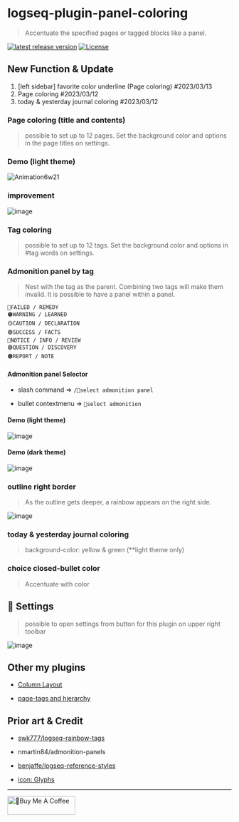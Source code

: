 # logseq-plugin-panel-coloring

> Accentuate the specified pages or tagged blocks like a panel. 

[![latest release version](https://img.shields.io/github/v/release/YU000jp/logseq-plugin-panel-coloring)](https://github.com/YU000jp/logseq-plugin-panel-coloring/releases)
[![License](https://img.shields.io/github/license/YU000jp/logseq-plugin-panel-coloring?color=blue)](https://github.com/YU000jp/logseq-plugin-panel-coloring/blob/main/LICENSE)

## New Function & Update

1. [left sidebar] favorite color underline (Page coloring) #2023/03/13
1. Page coloring #2023/03/12
1. today & yesterday journal coloring #2023/03/12

### Page coloring (title and contents)

> possible to set up to 12 pages.
> Set the background color and options in the page titles on settings.

### Demo (light theme)

 ![Animation6w21](https://user-images.githubusercontent.com/111847207/224569763-9bcd8089-dce9-4681-ab9c-cc0cd063664b.gif)

### improvement
![image](https://user-images.githubusercontent.com/111847207/224722704-45ab6b09-3906-4404-949a-b6ace2745860.png)

### Tag coloring

> possible to set up to 12 tags.
> Set the background color and options in #tag words on settings.

### Admonition panel by tag

> Nest with the tag as the parent. Combining two tags will make them invalid. It is possible to have a panel within a panel.

    🔴FAILED / REMEDY
    🟠WARNING / LEARNED
    🟡CAUTION / DECLARATION
    🟢SUCCESS / FACTS
    🔵NOTICE / INFO / REVIEW
    🟣QUESTION / DISCOVERY
    🟤REPORT / NOTE

#### Admonition panel Selector

- slash command => `/🌈select admonition panel`

- bullet contextmenu => `🌈select admonition`

#### Demo (light theme)

![image](https://user-images.githubusercontent.com/111847207/207467377-e307a412-b9c1-4889-b110-3f69e3f00007.png)

#### Demo (dark theme)

![image](https://user-images.githubusercontent.com/111847207/207467439-26c7a35a-4cb7-4f60-8807-68d1832d4656.png)

### outline right border

> As the outline gets deeper, a rainbow appears on the right side.

![image](https://user-images.githubusercontent.com/111847207/205902934-21140e61-7ec2-41c7-b89a-834bb5719392.png)

### today & yesterday journal coloring

> background-color: yellow & green (**light theme only)

### choice closed-bullet color

> Accentuate with color

## 🎨 Settings

> possible to open settings from button for this plugin on upper right toolbar

![image](https://user-images.githubusercontent.com/111847207/224518718-de37c55f-33d7-48cd-987a-78721367a8c6.png)


## Other my plugins

- [Column Layout](https://github.com/YU000jp/Logseq-column-Layout)

- [page-tags and hierarchy](https://github.com/YU000jp/logseq-page-tags-and-hierarchy)

## Prior art & Credit

- [swk777/logseq-rainbow-tags](https://github.com/swk777/logseq-rainbow-tags)

- nmartin84/admonition-panels

- [benjaffe/logseq-reference-styles](https://github.com/benjaffe/logseq-reference-styles)

- [icon: Glyphs](https://glyphs.fyi/dir?i=venn&v=poly&w)

---

<a href="https://www.buymeacoffee.com/yu000japan" target="_blank"><img src="https://cdn.buymeacoffee.com/buttons/v2/default-violet.png" alt="🍌Buy Me A Coffee" style="height: 42px;width: 152px" ></a>

